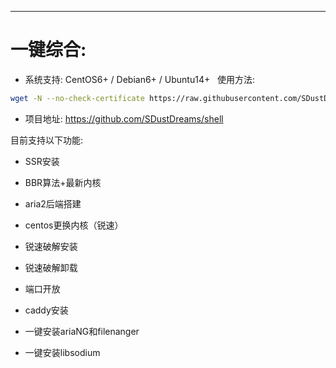 ---
# 一键综合:
- 系统支持: CentOS6+ / Debian6+ / Ubuntu14+  
使用方法: 
```bash
wget -N --no-check-certificate https://raw.githubusercontent.com/SDustDreams/shell/master/cm.sh && bash cm.sh
```
- 项目地址: https://github.com/SDustDreams/shell  

目前支持以下功能:

- SSR安装 

- BBR算法+最新内核

- aria2后端搭建 

- centos更换内核（锐速）

- 锐速破解安装

- 锐速破解卸载

- 端口开放

- caddy安装

- 一键安装ariaNG和filenanger

- 一键安装libsodium
